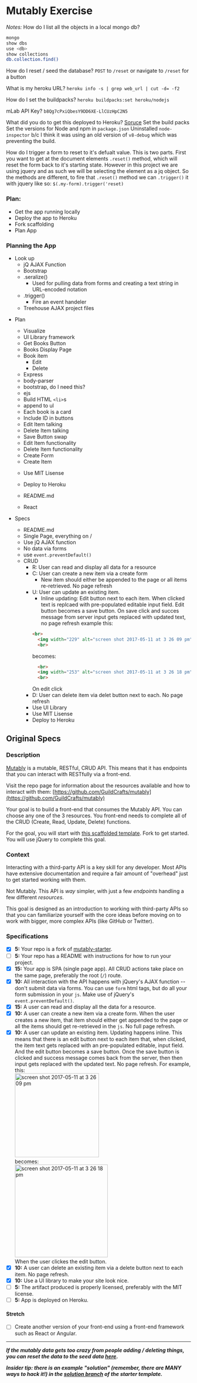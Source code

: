 # Mutably Exercise

*Notes:*
How do I list all the objects in a local mongo db?
```bash
mongo
show dbs
use <db>
show collections
db.collection.find()
```

How do I reset / seed the database?
`POST` to `/reset` or navigate to `/reset` for a button

What is my heroku URL?
`heroku info -s | grep web_url | cut -d= -f2`

How do I set the buildpacks?
`heroku buildpacks:set heroku/nodejs`

mLab API Key?
`b8Qg7cPxiQbesY9DD6XE-LlCUzHpC2N5`

What did you do to get this deployed to Heroku?
  [Soruce](https://devcenter.heroku.com/articles/troubleshooting-node-deploys)
  Set the build packs
  Set the versions for Node and npm in `package.json`
  Uninstalled `node-inspector` b/c I think it was using an old version of `v8-debug` which was preventing the build.

How do I trigger a form to reset to it's defualt value.
  This is two parts. First you want to get at the document elements `.reset()` method, which will reset the form back to it's starting state. However in this project we are using jquery and as such we will be selecting the element as a jq object. So the methods are different, to fire that `.reset()` method we can `.trigger()` it with jquery like so: `$(.my-form).trigger('reset)`


### Plan:
  * Get the app running locally
  * Deploy the app to Heroku
  * Fork scaffolding
  * Plan App


### Planning the App
* Look up
  * jQ AJAX Function
  * Bootstrap
  * .seralize()
    * Used for pulling data from forms and creating a text string in URL-encoded notation
  * .trigger()
    * Fire an event handeler
  * Treehouse AJAX project files

- Plan
  * Visualize
  * UI Library framework
  * Get Books Button
  * Books Display Page
  * Book item
    * Edit
    * Delete
  * Express
  * body-parser
  * bootstrap, do I need this?
  * ejs
  * Build HTML `<li>`s
  * append to ul
  * Each book is a card
  * Include ID in buttons
  * Edit Item talking
  * Delete Item talking
  * Save Button swap
  * Edit Item functionality
  * Delete Item functionality
  * Create Form
  * Create Item

  - Use MIT Lisense
  - Deploy to Heroku
  - README.md

  - React

- Specs
  - README.md
  * Single Page, everything on /
  * Use jQ AJAX function
  * No data via forms
  * use `event.preventDefault()`
  - CRUD
    * R: User can read and display all data for a resource
    * C: User can create a new item via a create form
      * New item should either be appended to the page or all items re-retrieved. No page refresh
    * U: User can update an existing item.
      * Inline updating: Edit button next to each item. When clicked text is replcaed with pre-populated editable input field. Edit button becomes a save button. On save click and succes message from server input gets replaced with updated text, no page refresh
      example this:
      ```html
      <br>
        <img width="229" alt="screen shot 2017-05-11 at 3 26 09 pm" src="https://cloud.githubusercontent.com/assets/3010270/25974508/4ac57980-365e-11e7-8b1f-6cf9eefaac22.png">
        <br>
      ```
        becomes:
      ```html
        <br>
        <img width="253" alt="screen shot 2017-05-11 at 3 26 18 pm" src="https://cloud.githubusercontent.com/assets/3010270/25974512/5024433e-365e-11e7-802f-c60afacddecd.png">
        <br>
      ```
      On edit click
    * D: User can delete item via delet button next to each. No page refresh
    * Use UI Library
    - Use MIT Lisense
    - Deploy to Heroku

## Original Specs
### Description

[Mutably](http://mutably.herokuapp.com/) is a mutable, RESTful, CRUD API. This means that it has endpoints that you can interact with RESTfully via a front-end.

Visit the repo page for information about the resources available and how to interact with them: [https://github.com/GuildCrafts/mutably](https://github.com/GuildCrafts/mutably)

Your goal is to build a front-end that consumes the Mutably API. You can choose any one of the 3 resources. You front-end needs to complete all of the CRUD (Create, Read, Update, Delete) functions.

For the goal, you will start with [this scaffolded template](https://github.com/GuildCrafts/mutably-starter). Fork to get started.
You will use jQuery to complete this goal.


### Context

Interacting with a third-party API is a key skill for any developer. Most APIs have extensive documentation and require a fair amount of "overhead" just to get started working with them.

Not Mutably. This API is _way_ simpler, with just a few _endpoints_ handling a few different _resources_.

This goal is designed as an introduction to working with third-party APIs so that you can familiarize yourself with the core ideas before moving on to work with bigger, more complex APIs (like GitHub or Twitter).

### Specifications

- [X] __5:__ Your repo is a fork of [mutably-starter](https://github.com/GuildCrafts/mutably-starter).
- [ ] __5:__ Your repo has a README with instructions for how to run your project.
- [X] __15:__ Your app is SPA (single page app). All CRUD actions take place on the same page, preferably the root (`/`) route.
- [X] __10:__ All interaction with the API happens with jQuery's AJAX function -- don't submit data via forms. You can use `form` html tags, but do all your form submission in your `js`. Make use of jQuery's `event.preventDefault()`.
- [X] __15:__ A user can read and display all the data for a resource.
- [X] __10:__ A user can create a new item via a create form. When the user creates a new item, that item should either get appended to the page or all the items should get re-retrieved in the `js`. No full page refresh.
- [X] __10:__ A user can update an existing item. Updating happens inline. This means that there is an edit button next to each item that, when clicked, the item text gets replaced with an pre-populated editable, input field. And the edit button becomes a save button. Once the save button is clicked and success message comes back from the server, then then input gets replaced with the updated text. No page refresh.
  For example, this: <br>
  <img width="229" alt="screen shot 2017-05-11 at 3 26 09 pm" src="https://cloud.githubusercontent.com/assets/3010270/25974508/4ac57980-365e-11e7-8b1f-6cf9eefaac22.png">
  <br>
  becomes:
  <br>
  <img width="253" alt="screen shot 2017-05-11 at 3 26 18 pm" src="https://cloud.githubusercontent.com/assets/3010270/25974512/5024433e-365e-11e7-802f-c60afacddecd.png">
  <br>
  When the user clickes the edit button.
- [X] __10:__ A user can delete an existing item via a delete button next to each item. No page refresh.
- [X] __10:__ Use a UI library to make your site look nice.
- [ ] __5:__ The artifact produced is properly licensed, preferably with the MIT license.
- [ ] __5:__ App is deployed on Heroku.

#### Stretch

- [ ] Create another version of your front-end using a front-end framework such as React or Angular.

---

***If the mutably data gets too crazy from people adding / deleting things, you can reset the data to the seed data [here](http://mutably.herokuapp.com/).***

***Insider tip: there is an example "solution" (remember, there are MANY ways to hack it!) in the [solution branch](https://github.com/GuildCrafts/mutably-starter/tree/solution) of the starter template.***
